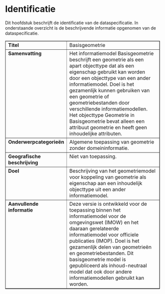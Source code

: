 # Identificatie

Dit hoofdstuk beschrijft de identificatie van de dataspecificatie. In onderstaande overzicht is de beschrijvende informatie opgenomen van de dataspecificatie.


<table style="width: 100%" cellpadding="10" border="1">
	<col width="25%">
	<col width="75%">
	<tr>
		<td valign="top"><b>Titel</b></td>
		<td valign="top">Basisgeometrie</td>
	</tr>
	<tr>
		<td valign="top"><b>Samenvatting</b></td>
		<td valign="top">Het informatiemodel
  Basisgeometrie beschrijft een geometrie als een apart objecttype dat als een eigenschap gebruikt kan worden door een objecttype van een ander
  informatiemodel. Doel is het gezamenlijk kunnen gebruiken van een geometrie of geometriebestanden door verschillende informatiemodellen. Het objecttype
  Geometrie in Basisgeometrie bevat alleen een attribuut geometrie en heeft geen inhoudelijke attributen.</td>
	</tr>
	<tr>
		<td valign="top"><b>Onderwerpcategorieën</b></td>
		<td valign="top">Algemene
  toepassing van geometrie zonder domeininformatie.</td>
	</tr>
	<tr>
		<td valign="top"><b>Geografische beschrijving</b></td>
		<td valign="top">Niet
  van toepassing.</td>
	</tr>
	<tr>
		<td valign="top"><b>Doel</b></td>
		<td valign="top">Beschrijving
  van het geometriemodel voor koppeling van geometrie als eigenschap aan een
  inhoudelijk objecttype uit een ander informatiemodel.</td>
	</tr>
	<tr>
		<td valign="top"><b>Aanvullende informatie</b></td>
		<td valign="top">Deze
  versie is ontwikkeld voor de toepassing binnen het informatiemodel voor de
  omgevingswet (IMOW) en het daaraan gerelateerde informatiemodel voor officiele publicaties (IMOP). Doel is het gezamenlijk
  delen van geometrieën en geometriebestanden. Dit basisgeometrie model is gepubliceerd als inhoud-neutraal model dat ook door andere
  informatiemodellen gebruikt kan worden.</td>
	</tr>
</table>